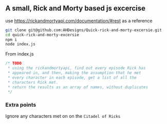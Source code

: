 ## A small, Rick and Morty based js excercise
use https://rickandmortyapi.com/documentation/#rest as a reference

```sh
git clone git@github.com:AHDesigns/Quick-rick-and-morty-excersie.git
cd quick-rick-and-morty-excersie
npm i
node index.js
```

From index.js
```js
/* TODO
 * using the rickandmortyapi, find out every episode Rick has
 * appeared in, and then, making the assumption that he met
 * every character in each episode, get a list of all the
 * characters Rick met.
 * return the results as an array of names, without duplicates
 */
```

### Extra points
Ignore any characters met on on the `Citadel of Ricks`
